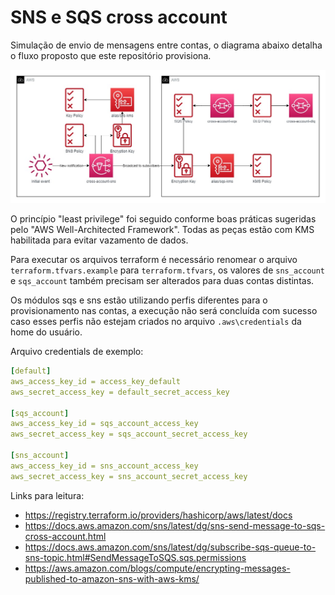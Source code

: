 # SNS e SQS cross account

Simulação de envio de mensagens entre contas, o diagrama abaixo detalha o fluxo proposto que este repositório provisiona.

![diagrama arquitetural](docs/diagrama-arquitetural.jpg)

O princípio "least privilege" foi seguido conforme boas práticas sugeridas pelo "AWS Well-Architected Framework". Todas as peças estão com KMS habilitada para evitar vazamento de dados.

Para executar os arquivos terraform é necessário renomear o arquivo `terraform.tfvars.example` para `terraform.tfvars`, os valores de `sns_account` e `sqs_account` também precisam ser alterados para duas contas distintas.

Os módulos sqs e sns estão utilizando perfis diferentes para o provisionamento nas contas, a execução não será concluída com sucesso caso esses perfis não estejam criados no arquivo `.aws\credentials` da home do usuário.

Arquivo credentials de exemplo:

```YAML
[default]
aws_access_key_id = access_key_default
aws_secret_access_key = default_secret_access_key

[sqs_account]
aws_access_key_id = sqs_account_access_key
aws_secret_access_key = sqs_account_secret_access_key

[sns_account]
aws_access_key_id = sns_account_access_key
aws_secret_access_key = sns_account_secret_access_key
```

Links para leitura:

- https://registry.terraform.io/providers/hashicorp/aws/latest/docs
- https://docs.aws.amazon.com/sns/latest/dg/sns-send-message-to-sqs-cross-account.html
- https://docs.aws.amazon.com/sns/latest/dg/subscribe-sqs-queue-to-sns-topic.html#SendMessageToSQS.sqs.permissions
- https://aws.amazon.com/blogs/compute/encrypting-messages-published-to-amazon-sns-with-aws-kms/
